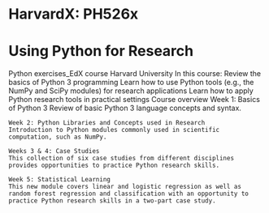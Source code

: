 # HarvardX: PH526x
# Using Python for Research
Python exercises_EdX course Harvard University
In this course:
    Review the basics of Python 3 programming
    Learn how to use Python tools (e.g., the NumPy and SciPy modules) for research applications
    Learn how to apply Python research tools in practical settings
    Course overview
    Week 1: Basics of Python 3
    Review of basic Python 3 language concepts and syntax.

    Week 2: Python Libraries and Concepts used in Research
    Introduction to Python modules commonly used in scientific computation, such as NumPy.

    Weeks 3 & 4: Case Studies
    This collection of six case studies from different disciplines provides opportunities to practice Python research skills.

    Week 5: Statistical Learning
    This new module covers linear and logistic regression as well as random forest regression and classification with an opportunity to practice Python research skills in a two-part case study.
